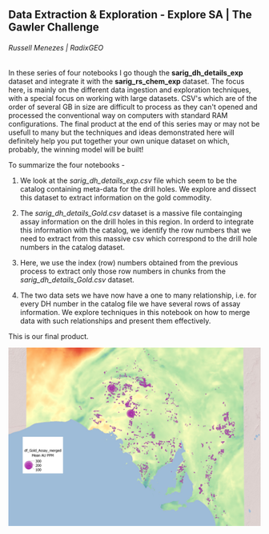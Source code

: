 ## Data Extraction & Exploration - Explore SA | The Gawler Challenge
###### Russell Menezes | RadixGEO

In these series of four notebooks I go though the **sarig_dh_details_exp** dataset and integrate it with the **sarig_rs_chem_exp** dataset. The focus here, is mainly on the different data ingestion and exploration techniques, with a special focus on working with large datasets. CSV's which are of the order of several GB in size are difficult to process as they can't opened and processed the conventional way on computers with standard RAM configurations. The final product at the end of this series may or may not be usefull to many but the techniques and ideas demonstrated here will definitely help you put together your own unique dataset on which, probably, the winning model will be built!

To summarize the four notebooks - 

1. We look at the *sarig_dh_details_exp.csv* file which seem to be the catalog containing meta-data for the drill holes. We explore and dissect this dataset to extract information on the gold commodity.

2. The *sarig_dh_details_Gold.csv* dataset is a massive file containging assay information on the drill holes in this region. In orderd to integrate this information with the catalog, we identify the row numbers that we need to extract from this massive csv which correspond to the drill hole numbers in the catalog dataset.

3. Here, we use the index (row) numbers obtained from the previous process to extract only those row numbers in chunks from the *sarig_dh_details_Gold.csv* dataset.

4. The two data sets we have now have a one to many relationship, i.e. for every DH number in the catalog file we have several rows of assay information. We explore techniques in this notebook on how to merge data with such relationships and present them effectively.

This is our final product.

![xyz](Notebooks/Mean_Au.png)
